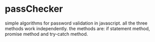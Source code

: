# passChecker
simple algorithms for password validation in javascript.
all the three methods work independently.
the methods are:
if statement method, promise method and try-catch method.
